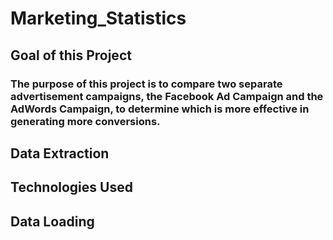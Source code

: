 # Marketing_Statistics

## Goal of this Project
### The purpose of this project is to compare two separate advertisement campaigns, the Facebook Ad Campaign and the AdWords Campaign, to determine which is more effective in generating more conversions.

## Data Extraction

## Technologies Used

## Data Loading
